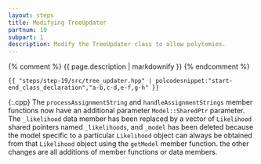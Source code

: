 ```yaml
---
layout: steps
title: Modifying TreeUpdater
partnum: 19
subpart: 1
description: Modify the TreeUpdater class to allow polytomies.
---
```

{% comment %}
{{ page.description | markdownify }}
{% endcomment %}

~~~~~~
{{ "steps/step-19/src/tree_updater.hpp" | polcodesnippet:"start-end_class_declaration","a-b,c-d,e-f,g-h" }}
~~~~~~
{:.cpp}
The `processAssignmentString` and `handleAssignmentStrings` member functions now have an additional parameter `Model::SharedPtr` parameter. The `_likelihood` data member has been replaced by a vector of `Likelihood` shared pointers named `_likelihoods`, and `_model` has been deleted because the model specific to a particular `Likelihood` object can always be obtained from that `Likelihood` object using the `getModel` member function. the other changes are all additions of member functions or data members.

